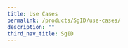 ```yaml
---
title: Use Cases
permalink: /products/SgID/use-cases/
description: ""
third_nav_title: SgID
---
```

